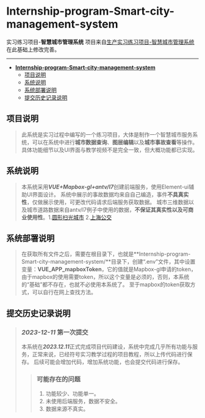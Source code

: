 # **Internship-program-Smart-city-management-system**

实习练习项目-**智慧城市管理系统**
项目来自[生产实习练习项目-智慧城市管理系统](https://github.com/kongbai926/Internship-program-Smart-city-management-system)在此基础上修改完善。

------------------------------------------------

- [**Internship-program-Smart-city-management-system**](#internship-program-smart-city-management-system)
  - [项目说明](#项目说明)
  - [系统说明](#系统说明)
  - [系统部署说明](#系统部署说明)
  - [提交历史记录说明](#提交历史记录说明)

## 项目说明

> 此系统是实习过程中编写的一个练习项目，大体是制作一个智慧城市服务系统，可以在系统中进行**城市数据查询**、**图层编辑**以及**城市事故查看**等操作。具体功能细节以及UI界面与教学视频不是完全一致，但大概功能都已实现。

## 系统说明

> 本系统采用***VUE+Mapbox-gl+antv/l7***创建前端服务，使用Element-ui辅助UI界面设计。
> 系统中展示的事故数据均来自自己编造，事件**不具真实性**，仅做展示使用，可更改代码请求后端服务获取数据。
> 城市三维数据以及城市道路数据来自antv/l7例子中使用的数据，**不保证其真实性以及可商业使用性**。1.[圆形扫光城市](https://l7.antv.antgroup.com/examples/gallery/animate/#build_sweep) 2.[上海公交](https://l7.antv.antgroup.com/examples/line/path/#shanghai_bus)

## 系统部署说明

> 在获取所有文件之后，需要在根目录下，也就是**Internship-program-Smart-city-management-system/**目录下，创建“.env”文件，其中设置变量：**VUE_APP_mapboxToken**，它的值就是Mapbox-gl申请的token，由于mapbox的使用需要token，所以这个变量是必须的，否则，本系统的“基础”都不存在，也就不必使用本系统了。
> 至于mapbox的token获取方式，可以自行在网上查找方法。

## 提交历史记录说明

> ### *2023-12-11* 第一次提交
>
> 本系统在***2023.12.11***正式完成项目代码建设，系统中完成几乎所有功能与服务，正常来说，已经符号实习教学过程的项目教程，所以上传代码进行保存。
> 后续可能会增加代码，增加系统功能，也会提交代码进行保存。
>
>> ### 可能存在的问题
>>
>> 1. 功能较少、功能单一。
>> 2. 未使用后端服务，数据不安全。
>> 3. 数据来源不真实。
